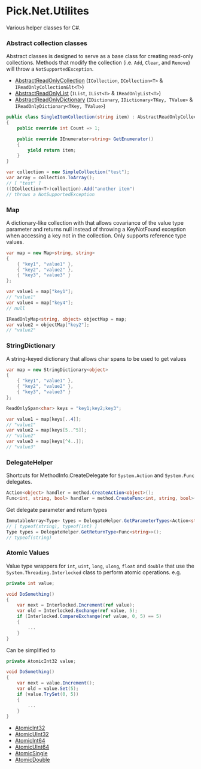 ﻿# Pick.Net.Utilites
Various helper classes for C#.

### Abstract collection classes
Abstract classes is designed to serve as a base class for creating read-only collections. Methods that modify the collection (i.e. `Add`, `Clear`, and `Remove`) will throw a `NotSupportedException`.

- [AbstractReadOnlyCollection](Collections/AbstractReadOnlyCollection.cs) (`ICollection`, `ICollection<T>` & `IReadOnlyCollection&lt<T>`)
- [AbstractReadOnlyList](Collections/AbstractReadOnlyList.cs) (`IList`, `IList<T>` & `IReadOnlyList<T>`)
- [AbstractReadOnlyDictionary](Collections/AbstractReadOnlyDictionary.cs) (`IDictionary`, `IDictionary<TKey, TValue>` & `IReadOnlyDictionary<TKey, TValue>`)
```csharp
public class SingleItemCollection(string item) : AbstractReadOnlyCollection<string>
{
	public override int Count => 1;

	public override IEnumerator<string> GetEnumerator()
	{
		yield return item;
	}
}

var collection = new SimpleCollection("test");
var array = collection.ToArray();
// [ "test" ]
((ICollection<T>)collection).Add("another item")
// throws a NotSupportedException
```

### Map
A dictionary-like collection with that allows covariance of the value type parameter and returns null instead of throwing a KeyNotFound exception when accessing a key not in the collection. Only supports reference type values.
```csharp
var map = new Map<string, string>
{
	{ "key1", "value1" },
	{ "key2", "value2" },
	{ "key3", "value3" }
};

var value1 = map["key1"];
// "value1"
var value4 = map["key4"];
// null

IReadOnlyMap<string, object> objectMap = map;
var value2 = objectMap["key2"];
// "value2"
```

### StringDictionary
A string-keyed dictionary that allows char spans to be used to get values
```csharp
var map = new StringDictionary<object>
{
	{ "key1", "value1" },
	{ "key2", "value2" },
	{ "key3", "value3" }
};

ReadOnlySpan<char> keys = "key1;key2;key3";

var value1 = map[keys[..4]];
// "value1"
var value2 = map[keys[5..^5]];
// "value2"
var value3 = map[keys[^4..]];
// "value3"
```

### DelegateHelper
Shortcuts for MethodInfo.CreateDelegate for `System.Action` and `System.Func` delegates.
```csharp
Action<object> handler = method.CreateAction<object>();
Func<int, string, bool> handler = method.CreateFunc<int, string, bool>();
```

Get delegate parameter and return types
```csharp
ImmutableArray<Type> types = DelegateHelper.GetParameterTypes<Action<string, int>>();
// [ typeof(string), typeof(int) ]
Type types = DelegateHelper.GetReturnType<Func<string>>();
// typeof(string)
```

### Atomic Values
Value type wrappers for `int`, `uint`, `long`, `ulong`, `float` and `double` that use the `System.Threading.Interlocked` class to perform atomic operations. e.g.
```csharp
private int value;

void DoSomething()
{
	var next = Interlocked.Increment(ref value);
	var old = Interlocked.Exchange(ref value, 5);
	if (Interlocked.CompareExchange(ref value, 0, 5) == 5)
	{
		...
	}
}
```
Can be simplified to
```csharp
private AtomicInt32 value;

void DoSomething()
{
	var next = value.Increment();
	var old = value.Set(5);
	if (value.TrySet(0, 5))
	{
		...
	}
}
```

- [AtomicInt32](Threading/AtomicNumber.Designer.cs#L11)
- [AtomicUInt32](Threading/AtomicNumber.Designer.cs#L77)
- [AtomicInt64](Threading/AtomicNumber.Designer.cs#L143)
- [AtomicUInt64](Threading/AtomicNumber.Designer.cs#L209)
- [AtomicSingle](Threading/AtomicNumber.Designer.cs#L275)
- [AtomicDouble](Threading/AtomicNumber.Designer.cs#L352)